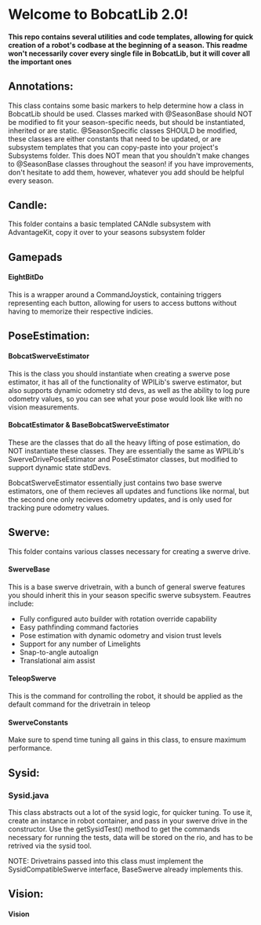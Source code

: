 # Welcome to BobcatLib 2.0!

#### This repo contains several utilities and code templates, allowing for quick creation of a robot's codbase at the beginning of a season. This readme won't necessarily cover every single file in BobcatLib, but it will cover all the important ones 


## Annotations:
This class contains some basic markers to help determine how a class in BobcatLib should be used.
Classes marked with @SeasonBase should NOT be modified to fit your season-specific needs, but should be instantiated, inherited or are static. @SeasonSpecific classes SHOULD be modified, these classes are either constants that need to be updated, or are subsystem templates that you can copy-paste into your project's Subsystems folder. This does NOT mean that you shouldn't make changes to @SeasonBase classes throughout the season! if you have improvements, don't hesitate to add them, however, whatever you add should be helpful every season. 


## Candle:

This folder contains a basic templated CANdle subsystem with AdvantageKit, copy it over to your seasons subsystem folder

## Gamepads

#### EightBitDo
This is a wrapper around a CommandJoystick, containing triggers representing each button, allowing for users to access buttons without having to memorize their respective indicies. 


## PoseEstimation:

#### BobcatSwerveEstimator
This is the class you should instantiate when creating a swerve pose estimator, it has all of the functionality of WPILib's swerve estimator, but also supports dynamic odometry std devs, as well as the ability to log pure odometry values, so you can see what your pose would look like with no vision measurements.

#### BobcatEstimator & BaseBobcatSwerveEstimator
These are the classes that do all the heavy lifting of pose estimation, do NOT instantiate these classes. They are essentially the same as WPILib's SwerveDrivePoseEstimator and PoseEstimator classes, but modified to support dynamic state stdDevs.

BobcatSwerveEstimator essentially just contains two base swerve estimators, one of them recieves all updates and functions like normal, but the second one only recieves odometry updates, and is only used for tracking pure odometry values.

## Swerve:

This folder contains various classes necessary for creating a swerve drive.

#### SwerveBase
This is a base swerve drivetrain, with a bunch of general swerve features you should inherit this in your season specific swerve subsystem. Feautres include:
* Fully configured auto builder with rotation override capability
* Easy pathfinding command factories
* Pose estimation with dynamic odometry and vision trust levels
* Support for any number of Limelights
* Snap-to-angle autoalign
* Translational aim assist

#### TeleopSwerve
This is the command for controlling the robot, it should be applied as the default command for the drivetrain in teleop

#### SwerveConstants
Make sure to spend time tuning all gains in this class, to ensure maximum performance.

## Sysid:

### Sysid.java
This class abstracts out a lot of the sysid logic, for quicker tuning. To use it, create an instance in robot container, and pass in your swerve drive in the constructor. Use the getSysidTest() method to get the commands necessary for running the tests, data will be stored on the rio, and has to be retrived via the sysid tool.

NOTE: Drivetrains passed into this class must implement the SysidCompatibleSwerve interface, BaseSwerve already implements this.

## Vision:

#### Vision


